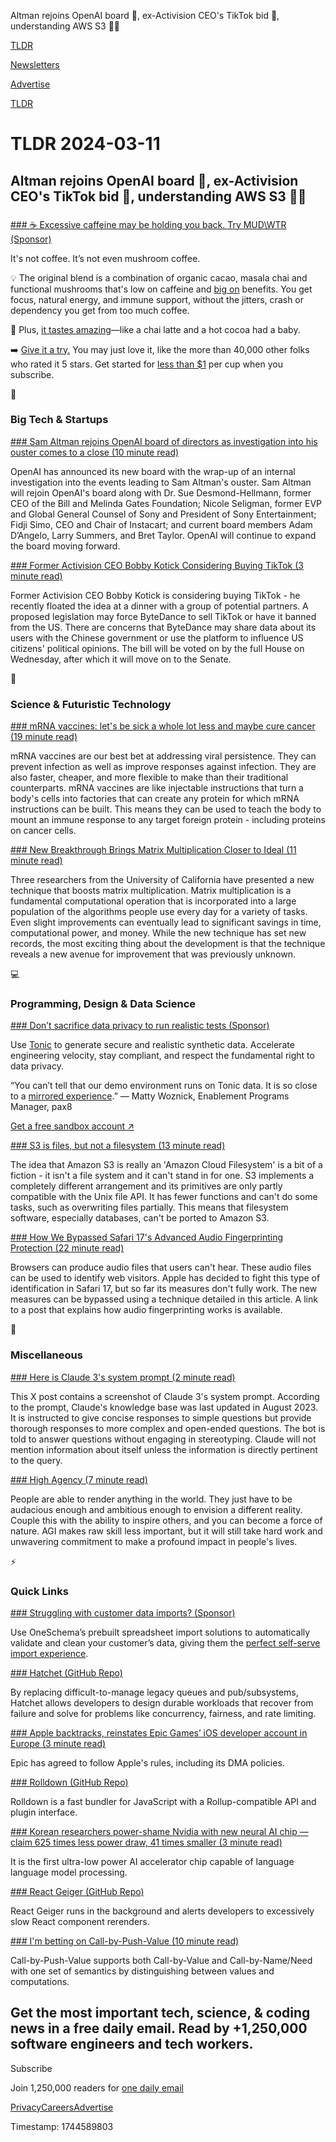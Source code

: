 Altman rejoins OpenAI board 🤖, ex-Activision CEO's TikTok bid 📱, understanding AWS S3 👨‍💻

[TLDR](/)

[Newsletters](/newsletters)

[Advertise](https://advertise.tldr.tech/)

[TLDR](/)

# TLDR 2024-03-11

## Altman rejoins OpenAI board 🤖, ex-Activision CEO's TikTok bid 📱, understanding AWS S3 👨‍💻

### 

[### ☕ Excessive caffeine may be holding you back. Try MUD\WTR (Sponsor)](https://mudwtr.com/pages/tldr031124?utm_source=newsletter&amp;utm_medium=sponsored&amp;utm_campaign=tldr03112024)

It's not coffee. It’s not even mushroom coffee.

💡 The original blend is a combination of organic cacao, masala chai and functional mushrooms that's low on caffeine and [big on](https://mudwtr.com/pages/tldr031124?utm_source=newsletter&utm_medium=sponsored&utm_campaign=tldr03112024) benefits. You get focus, natural energy, and immune support, without the jitters, crash or dependency you get from too much coffee.

🤩 Plus, [it tastes amazing](https://mudwtr.com/pages/tldr031124?utm_source=newsletter&utm_medium=sponsored&utm_campaign=tldr03112024)—like a chai latte and a hot cocoa had a baby.

➡️ [Give it a try.](https://mudwtr.com/pages/tldr031124?utm_source=newsletter&utm_medium=sponsored&utm_campaign=tldr03112024) You may just love it, like the more than 40,000 other folks who rated it 5 stars. Get started for [less than $1](https://mudwtr.com/pages/tldr031124?utm_source=newsletter&utm_medium=sponsored&utm_campaign=tldr03112024) per cup when you subscribe.

📱

### Big Tech & Startups

[### Sam Altman rejoins OpenAI board of directors as investigation into his ouster comes to a close (10 minute read)](https://www.cnbc.com/2024/03/08/sam-altman-rejoins-openai-board-company-adds-three-new-members.html?utm_source=tldrnewsletter)

OpenAI has announced its new board with the wrap-up of an internal investigation into the events leading to Sam Altman's ouster. Sam Altman will rejoin OpenAI's board along with Dr. Sue Desmond-Hellmann, former CEO of the Bill and Melinda Gates Foundation; Nicole Seligman, former EVP and Global General Counsel of Sony and President of Sony Entertainment; Fidji Simo, CEO and Chair of Instacart; and current board members Adam D’Angelo, Larry Summers, and Bret Taylor. OpenAI will continue to expand the board moving forward.

[### Former Activision CEO Bobby Kotick Considering Buying TikTok (3 minute read)](https://www.pcmag.com/news/former-activision-ceo-bobby-kotick-considering-buying-tiktok?utm_source=tldrnewsletter)

Former Activision CEO Bobby Kotick is considering buying TikTok - he recently floated the idea at a dinner with a group of potential partners. A proposed legislation may force ByteDance to sell TikTok or have it banned from the US. There are concerns that ByteDance may share data about its users with the Chinese government or use the platform to influence US citizens' political opinions. The bill will be voted on by the full House on Wednesday, after which it will move on to the Senate.

🚀

### Science & Futuristic Technology

[### mRNA vaccines: let's be sick a whole lot less and maybe cure cancer (19 minute read)](https://bessstillman.substack.com/p/mrna-vaccines-lets-be-sick-a-whole?utm_source=tldrnewsletter)

mRNA vaccines are our best bet at addressing viral persistence. They can prevent infection as well as improve responses against infection. They are also faster, cheaper, and more flexible to make than their traditional counterparts. mRNA vaccines are like injectable instructions that turn a body's cells into factories that can create any protein for which mRNA instructions can be built. This means they can be used to teach the body to mount an immune response to any target foreign protein - including proteins on cancer cells.

[### New Breakthrough Brings Matrix Multiplication Closer to Ideal (11 minute read)](https://www.quantamagazine.org/new-breakthrough-brings-matrix-multiplication-closer-to-ideal-20240307/?utm_source=tldrnewsletter)

Three researchers from the University of California have presented a new technique that boosts matrix multiplication. Matrix multiplication is a fundamental computational operation that is incorporated into a large population of the algorithms people use every day for a variety of tasks. Even slight improvements can eventually lead to significant savings in time, computational power, and money. While the new technique has set new records, the most exciting thing about the development is that the technique reveals a new avenue for improvement that was previously unknown.

💻

### Programming, Design & Data Science

[### Don’t sacrifice data privacy to run realistic tests (Sponsor)](https://www.tonic.ai/?utm_source=tldr&amp;utm_medium=newsletter&amp;utm_campaign=2024Q1_Tech&amp;utm_content=quicklink)

Use [Tonic](https://www.tonic.ai/?utm_source=tldr&utm_medium=newsletter&utm_campaign=2024Q1_Tech&utm_content=quicklink) to generate secure and realistic synthetic data. Accelerate engineering velocity, stay compliant, and respect the fundamental right to data privacy.

“You can’t tell that our demo environment runs on Tonic data. It is so close to a [mirrored experience](https://www.tonic.ai/?utm_source=tldr&utm_medium=newsletter&utm_campaign=2024Q1_Tech&utm_content=quicklink).” — Matty Woznick, Enablement Programs Manager, pax8

[Get a free sandbox account ↗️](https://www.tonic.ai/?utm_source=tldr&utm_medium=newsletter&utm_campaign=2024Q1_Tech&utm_content=quicklink)

[### S3 is files, but not a filesystem (13 minute read)](https://calpaterson.com/s3.html?utm_source=tldrnewsletter)

The idea that Amazon S3 is really an 'Amazon Cloud Filesystem' is a bit of a fiction - it isn't a file system and it can't stand in for one. S3 implements a completely different arrangement and its primitives are only partly compatible with the Unix file API. It has fewer functions and can't do some tasks, such as overwriting files partially. This means that filesystem software, especially databases, can't be ported to Amazon S3.

[### How We Bypassed Safari 17's Advanced Audio Fingerprinting Protection (22 minute read)](https://fingerprint.com/blog/bypassing-safari-17-audio-fingerprinting-protection/?utm_source=tldrnewsletter)

Browsers can produce audio files that users can't hear. These audio files can be used to identify web visitors. Apple has decided to fight this type of identification in Safari 17, but so far its measures don't fully work. The new measures can be bypassed using a technique detailed in this article. A link to a post that explains how audio fingerprinting works is available.

🎁

### Miscellaneous

[### Here is Claude 3's system prompt (2 minute read)](https://twitter.com/amandaaskell/status/1765207842993434880?utm_source=tldrnewsletter)

This X post contains a screenshot of Claude 3's system prompt. According to the prompt, Claude's knowledge base was last updated in August 2023. It is instructed to give concise responses to simple questions but provide thorough responses to more complex and open-ended questions. The bot is told to answer questions without engaging in stereotyping. Claude will not mention information about itself unless the information is directly pertinent to the query.

[### High Agency (7 minute read)](https://suryad.com/blog/high-agency/?utm_source=tldrnewsletter)

People are able to render anything in the world. They just have to be audacious enough and ambitious enough to envision a different reality. Couple this with the ability to inspire others, and you can become a force of nature. AGI makes raw skill less important, but it will still take hard work and unwavering commitment to make a profound impact in people's lives.

⚡

### Quick Links

[### Struggling with customer data imports? (Sponsor)](https://www.oneschema.co/?utm_source=tldr&amp;utm_medium=newsletter&amp;utm_campaign=89098435)

Use OneSchema’s prebuilt spreadsheet import solutions to automatically validate and clean your customer’s data, giving them the [perfect self-serve import experience](https://www.oneschema.co/?utm_source=tldr&utm_medium=newsletter&utm_campaign=89098435).

[### Hatchet (GitHub Repo)](https://github.com/hatchet-dev/hatchet?utm_source=tldrnewsletter)

By replacing difficult-to-manage legacy queues and pub/subsystems, Hatchet allows developers to design durable workloads that recover from failure and solve for problems like concurrency, fairness, and rate limiting.

[### Apple backtracks, reinstates Epic Games’ iOS developer account in Europe (3 minute read)](https://arstechnica.com/gaming/2024/03/apple-backtracks-reinstates-epic-games-ios-developer-account-in-europe/?utm_source=tldrnewsletter)

Epic has agreed to follow Apple's rules, including its DMA policies.

[### Rolldown (GitHub Repo)](https://github.com/rolldown-rs/rolldown?utm_source=tldrnewsletter)

Rolldown is a fast bundler for JavaScript with a Rollup-compatible API and plugin interface.

[### Korean researchers power-shame Nvidia with new neural AI chip — claim 625 times less power draw, 41 times smaller (3 minute read)](https://www.tomshardware.com/tech-industry/artificial-intelligence/korean-researchers-power-shame-nvidia-with-new-neural-ai-chip-claim-625-times-less-power-41-times-smaller?utm_source=tldrnewsletter)

It is the first ultra-low power AI accelerator chip capable of language language model processing.

[### React Geiger (GitHub Repo)](https://github.com/kristiandupont/react-geiger?utm_source=tldrnewsletter)

React Geiger runs in the background and alerts developers to excessively slow React component rerenders.

[### I'm betting on Call-by-Push-Value (10 minute read)](https://thunderseethe.dev/posts/bet-on-cbpv/?utm_source=tldrnewsletter)

Call-by-Push-Value supports both Call-by-Value and Call-by-Name/Need with one set of semantics by distinguishing between values and computations.

## Get the most important tech, science, & coding news in a free daily email. Read by +1,250,000 software engineers and tech workers.

Subscribe

Join 1,250,000 readers for [one daily email](/api/latest/tech)

[Privacy](/privacy)[Careers](https://jobs.ashbyhq.com/tldr.tech)[Advertise](/tech/advertise)

Timestamp: 1744589803